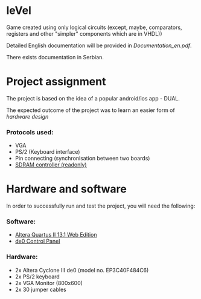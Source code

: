 # leVel

Game created using only logical circuits (except, maybe, comparators, registers and other "simpler" components which are in VHDL))

Detailed English documentation will be provided in *_Documentation_en.pdf_*.

There exists documentation in Serbian.

# Project assignment

The project is based on the idea of a popular android/ios app - DUAL. 

The expected outcome of the project was to learn an easier form of _hardware design_

### Protocols used:
 - VGA
 - PS/2 (Keyboard interface)
 - Pin connecting (synchronisation between two boards)
 - [SDRAM controller (readonly)](http://www.cs.columbia.edu/~sedwards/classes/2009/4840/ISC-IS42S16400-SDRAM.pdf)
# Hardware and software
In order to successfully run and test the project, you will need the following:
### Software:
 - [Altera Quartus II 13.1 Web Edition](http://dl.altera.com/13.1/?edition=web)
 - [de0 Control Panel](https://www.terasic.com.tw/cgi-bin/page/archive.pl?Language=English&CategoryNo=56&No=364&PartNo=4)
 ### Hardware:
 - 2x Altera Cyclone III de0 (model no. EP3C40F484C6)
 - 2x PS/2 keyboard
 - 2x VGA Monitor (800x600)
 - 2x 30 jumper cables
